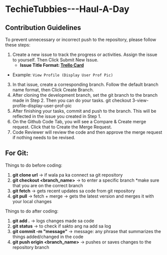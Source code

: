 # TechieTubbies---Haul-A-Day

## Contribution Guidelines
To prevent unnecessary or incorrect push to the repository, please follow these steps:
1. Create a new issue to track the progress or activities. Assign the issue to yourself. Then Click Submit New Issue.
    - **Issue Title Format: [Trello Card](SubTask)**
  - Example:
  ```View Profile (Display User Prof Pic)```
3. In that issue, create a corresponding branch. Follow the default branch name format, then Click Create Branch.
4. After cloning the development branch, set the git branch to the branch made in Step 2. Then you can do your tasks.
   git checkout 3-view-profile-display-user-prof-pic
5. After finishing your tasks, commit and push to the branch. This will be reflected in the issue you created in Step 1.
6. On the Github Code Tab, you will see a Compare & Create merge request. Click that to Create the Merge Request.
7. Code Reviewer will review the code and then approve the merge request if nothing needs to be revised. 


## For Git:
Things to do before coding:
1. **git clone url** -> if wala pa ka connect sa git repository
2. **git checkout <branch_name>** -> to enter a specific branch *make sure that you are on the correct branch
3. **git fetch** -> gets recent updates sa code from git repository
4. **git pull** -> fetch + merge -> gets the latest version and merges it with your local changes

Things to do after coding:
1. **git add .** -> logs changes made sa code
2. **git status** -> to check if sakto ang na add sa log
3. **git commit -m "message"** -> message: any phrase that summarizes the things added/changed in the code
4. **git push origin <branch_name>** -> pushes or saves changes to the repository branch
